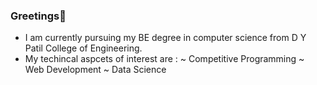 ### Greetings🌹


- I am currently pursuing my BE degree in computer science from D Y Patil College of Engineering.
- My techincal aspcets of interest are :
~ Competitive Programming
~ Web Development
~ Data Science
